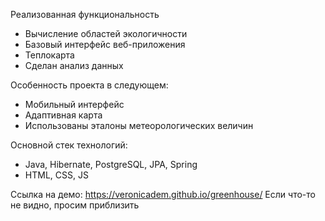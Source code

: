 Реализованная функциональность
* Вычисление областей экологичности
* Базовый интерфейс веб-приложения
* Теплокарта
* Сделан анализ данных

Особенность проекта в следующем:
* Мобильный интерфейс
* Адаптивная карта
* Использованы эталоны метеорологических величин

Основной стек технологий:
* Java, Hibernate, PostgreSQL, JPA, Spring
* HTML, CSS, JS

Ссылка на демо: https://veronicadem.github.io/greenhouse/
Если что-то не видно, просим приблизить
